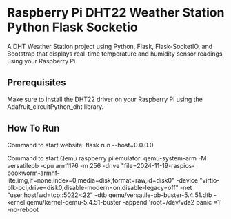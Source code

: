 # Raspberry Pi DHT22 Weather Station Python Flask Socketio  
A DHT Weather Station project using Python, Flask, Flask-SocketIO, and Bootstrap that displays real-time temperature and humidity sensor readings using your Raspberry Pi

## Prerequisites
Make sure to install the DHT22 driver on your Raspberry Pi using the Adafruit_circuitPython_dht library.   

## How To Run
Command to start website:
flask run --host=0.0.0.0

Command to start Qemu raspberry pi emulator:
qemu-system-arm -M versatilepb -cpu arm1176 -m 256 -drive "file=2024-11-19-raspios-bookworm-armhf-lite.img,if=none,index=0,media=disk,format=raw,id=disk0" -device "virtio-blk-pci,drive=disk0,disable-modern=on,disable-legacy=off" -net "user,hostfwd=tcp::5022-:22" -dtb qemu/versatile-pb-buster-5.4.51.dtb -kernel qemu/kernel-qemu-5.4.51-buster -append 'root=/dev/vda2 panic =1' -no-reboot


